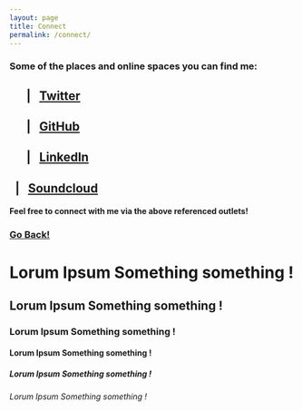 ```yaml
---
layout: page
title: Connect
permalink: /connect/
---
```


### Some of the places and online spaces you can find me:

## &nbsp;&nbsp;<i class="fa fa-twitter fa-lg"></i>&nbsp;&nbsp;&nbsp; |&nbsp;&nbsp; [Twitter](https://twitter.com/RobertMitchellV)

## &nbsp;&nbsp;<i class="fa fa-github fa-lg"></i>&nbsp;&nbsp;&nbsp; |&nbsp;&nbsp; [GitHub](https://github.com/robertmitchellv)

## &nbsp;&nbsp;<i class="fa fa-linkedin fa-lg"></i>&nbsp;&nbsp;&nbsp; |&nbsp;&nbsp; [LinkedIn](https://www.linkedin.com/in/robertmitchellv)

## <i class="fa fa-soundcloud fa-lg"></i>&nbsp; |&nbsp;&nbsp; [Soundcloud](https://soundcloud.com/rbmv)

#### Feel free to connect with me via the above referenced outlets!

### <a class="page-link" href="/">Go Back!</a>

# Lorum Ipsum Something something !

## Lorum Ipsum Something something !

### Lorum Ipsum Something something !

#### Lorum Ipsum Something something !

##### Lorum Ipsum Something something !

###### Lorum Ipsum Something something !
